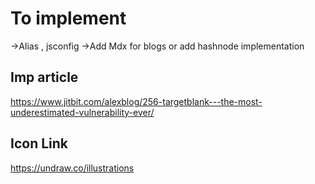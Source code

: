 # To implement

->Alias , jsconfig
->Add Mdx for blogs or add hashnode implementation

## Imp article

https://www.jitbit.com/alexblog/256-targetblank---the-most-underestimated-vulnerability-ever/

## Icon Link

https://undraw.co/illustrations
